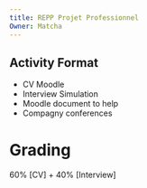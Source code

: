 ```yaml
---
title: REPP Projet Professionnel
Owner: Matcha
---
```

## Activity Format
- CV Moodle
- Interview Simulation
- Moodle document to help
- Compagny conferences
  
# Grading
60% [CV] + 40% [Interview]